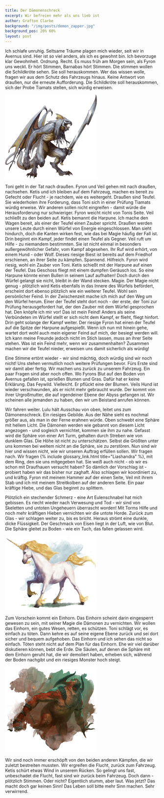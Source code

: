 ```yaml
---
title: Der Dämonenschreck
excerpt: Wir befreien mehr als uns lieb ist
author: Grafton Clarke
background: "/img/posts/demon_zapper.jpg"
background_pos: 20% 60%
layout: post
---
```


Ich schlafe unruhig. Seltsame Träume plagen mich wieder, seit wir in Avernus
sind. Hier ist so viel anders, als ich es gewohnt bin. Ich bevorzuge klar
Gewohnheit. Ordnung. Recht. Es muss früh am Morgen sein, als Fyron uns weckt.
Er hört Stimmen, Barnabas hört Stimmen. Die stimmen wollen die Schildkröte
sehen. Sie soll herauskommen. Wer das wissen wolle, fragen wir aus dem Schutz
des Fahrzeugs hinaus. Keine Antwort von draußen, nur die erneute Aufforderung.
Die Schildkröte soll herauskommen, sich der Probe Tiamats stellen, sich würdig
erweisen.

![Abishai](/img/posts/abishai.png)

Toni geht in der Tat nach draußen. Fyron und Veil gehen mit nach draußen,
nachsehen. Ketis und ich bleiben auf dem Fahrzeug, machen es bereit zu Gefecht
oder Flucht - je nachdem, wie es weitergeht. Draußen sind Teufel. Sie
wiederholen ihre Forderung, dass Toni sich in einer Prüfung Tiamats würdig
erweise. Wir anderen sollen nicht eingreifen - damit würde die Herausforderung
nur schwieriger. Fyron weicht nicht von Tonis Seite. Veil schließt zu den
beiden auf. Ketis bemannt die Harpune. Ich mache den Wagen bereit, als einer
der Teufel einen Zauber spricht. Draußen werden unsere Leute durch einen Würfel
von Energie eingeschlossen. Man sieht hindurch, doch die Kanten wirken fest,
wie das bei Magie häufig der Fall ist. Drin beginnt ein Kampf, jeder findet
einen Teufel als Gegner. Veil ruft um Hilfe - zu niemandem bestimmten. Sie ist
nicht einmal in besonders außergewöhnlicher Gefahr, vom Kampf abgesehen. Ihr
Ruf wird erhört, von einem Hund - oder Wolf. Dieses riesige Biest ist bereits
auf dem Friedhof erschienen, an ihrer Seite zu kämpfen. Spannend. Hilfreich.
Fyron wird riesig, wohl ein Zauber von Toni. Ketis schießt mit der Harpune auf
einen der Teufel. Das Geschoss fliegt mit einem dumpfen Geräusch los. So eine
Harpune könnte einen Bullen in seinem Lauf aufhalten! Doch durch den Würfel
gelangt sie nicht, bleibt in der Wand stecken. Magie. Der Magie nicht genug -
plötzlich wird Ketis ebenfalls in das Innere des Würfels befördert, erscheint
dort ebenso plötzlich wie ein weiterer Teufel. Wohl sein persönlicher Feind. In
der Zwischenzeit mache ich mich auf den Weg um den Würfel herum. Einer der
Teufel steht dort noch - der erste, der Toni zur Prüfung herausgefordert hat,
der den Zauber mit dem Würfel gesprochen hat. Den knöpfe ich mir vor! Das ist
mein Feind! Anders als seine Verbündeten im Würfel stellt er sich nicht dem
Kampf, er flieht, fliegt hinfort. Drin geht solange der Kampf weiter. Der
riesige Fyron hat einen der Teufel auf die Spitze der Harpune aufgespießt. Wenn
ich nun mit hinein gehe, wartet dort wohl auch mein eigener Feind auf mich, der
besiegt werden will. Ich kann meine Freunde jedoch nicht im Stich lassen, muss
an ihrer Seite stehen. Was ist ein Feind mehr, wenn wir zusammenhalten?
Zusammen machen wir die Teufel nieder, erweisen uns damit sicherlich als
würdig!

Eine Stimme ertönt wieder - wir sind mächtig, doch würdig sind wir noch nicht!
Uns stehen vermutlich noch weitere Prüfungen bevor. Fürs Erste sind wir damit
aber fertig. Wir machen uns zurück zu unserem Fahrzeug. Ein paar Fragen sind
aber noch offen. Wo Fyrons Blut auf den Boden von Avernus gefallen ist,
sprießen Blumen und Gras. Dafür hat er keine Erklärung. Das Feywild.
Vielleicht. Er pflückt eine der Blumen. Veils Hund ist wieder verschwunden, als
er nicht mehr gebraucht wurde. Der kommt von ihrer Urgroßmutter, die auf
irgendeiner Ebene der Abyss gefangen ist. Wir scheinen alle jemanden zu haben,
den wir um Beistand anrufen können.

Wir fahren weiter. Lulu hält Ausschau von oben, leitet uns zum Dämonenschreck.
Ein riesiges Gebilde. Aus der Nähe sieht es nochmal größer aus, als man in der
Ferne erahnen würde. Oben schwebt eine Sphäre mit hellem Licht. Die Dämonen
werden wie gebannt von diesem Licht angezogen - und sogleich vernichtet, kommen
sie ihm zu nahe. Gefasst wird die Sphäre von einer Art Turm, gehalten durch
Streben wie von dunklem Glas. Die Höhe ist nicht zu unterschätzen. Selbst die
Größten unter uns kommen bei weitem nicht an die Sphäre, sie zu zerstören. Nun
sind wir hier und wissen nicht, wie wir unseren Auftrag erfüllen sollen. Wir
fragen nach. Wir fragen {% include glossary_link.html title="Liashandra" %}, mit dem Ring, den sie uns mitgegeben hat.
Sie weiß auch nicht - ob wir es schon mit Draufhauen versucht haben? So dämlich
der Vorschlag ist - probiert haben wir das bisher nur zaghaft. Also schlagen
wir koordiniert zu, und kräftig. Fyron mit meinem Hammer auf der einen Seite,
Veil mit ihrem Stab und ich mit meinem Streitkolben auf der anderen Seite. Ein
paar kräftige Hiebe, und das Glas beginnt zu splittern.

Plötzlich ein stechender Schmerz - eine Art Eulenschnabel hat mich gebissen. Es
riecht wieder nach Verwesung und Tod - wir sind von Skeletten und untoten
Ungeheuern überrascht worden! Mit Torms Hilfe und noch mehr kräftigen Hieben
vernichten wir die untote Horde. Zurück zum Glas - wir schlagen weiter zu, bis
es bricht. Heraus strömt eine dunkle, dicke Flüssigkeit. Der Geschmack von
Eisen liegt in der Luft, wie von Blut. Die Sphäre gleitet zu Boden - wie ein
Tuch, das fallen gelassen wird.

![Einhorn](/img/posts/unicorn.png)

Zum Vorschein kommt ein Einhorn. Das Einhorn scheint darin eingesperrt gewesen
zu sein, mit seiner Magie die Dämonen zu vernichten. Wir wollen das Einhorn,
ein gutes Wesen, retten, es schützen. Toni schlägt vor, es einfach zu töten.
Dann kehre es auf seine eigene Ebene zurück und sei dort sicher und bequem
aufgehoben. Das Einhorn und ich sehen das nicht so einfach. Töten steht nicht
auf dem Plan für das Einhorn. Ehe wir viel darüber diskutieren können, bebt die
Erde. Die Säulen, auf denen die Sphäre mit dem Einhorn geruht hat, die wir
demoliert haben, erheben sich, während der Boden nachgibt und ein riesiges
Monster hoch steigt.

![Sire of Insanity](/img/posts/sire_of_insanity.png)

Wir sind noch immer erschöpft von den beiden anderen Kämpfen, die wir zuletzt
bestreiten mussten. Wir ergreifen die Flucht, zurück zum Fahrzeug. Ketis schürt
etwas Wind in unserem Rücken. So gelingt uns fast, unbeschadet die Flucht, fast
sind wir zurück beim Fahrzeug. Doch dann - plötzlich Stimmen. Oder nicht?
Eigentlich stumm, aber laut. Was jetzt? Das macht doch gar keinen Sinn! Das
Leben soll bitte mehr Sinn machen. Sehr verwirrend.
